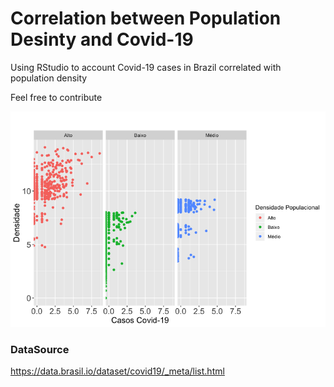 # Correlation between Population Desinty and Covid-19
Using RStudio to account Covid-19 cases in Brazil correlated with population density

Feel free to contribute

![COVID 19](https://github.com/feliponi/covid/blob/master/covid.png)


### DataSource
https://data.brasil.io/dataset/covid19/_meta/list.html
